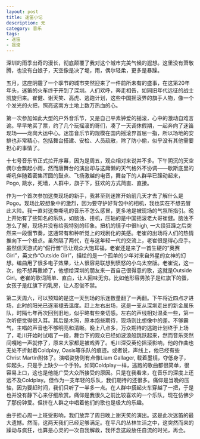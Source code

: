 ```yaml
---
layout: post
title: 迷笛小记
description: 无
category: 音乐
tags: 
- 迷笛
- 摇滚
---
```


深圳的雨季出奇的漫长，彻底颠覆了我对这个城市完美气候的遐想。这里没有萧敬腾，也没有白娘子，天空像是决了堤，雨，偶尔轻柔，更多是暴躁。

五月，这座阴霾了一个季节的城市突然迎来了一件前所未有的盛事，在这第20年年头，迷笛的火车终于开到了深圳。人们欢呼，奔走相告，如同旧年代远征的战士凯旋归来。崔健、谢天笑、高虎、逃跑计划，这些中国摇滚界的旗手人物，像一个个发光的火把，照亮这南方土地上数万热血的心。

第一次参加如此大型的户外音乐节，又是自己平素钟爱的摇滚，心中的激动自难言谕。早早地买了票，约了几个玩摇滚的哥们，凑了一天调休假期，一起奔向了迷笛现场——龙岗大运中心。迷笛音乐节的规模在国内摇滚界首屈一指，所以场地的安排也非常精心，包括舞台搭建、安检、人员疏散，除了防小偷，似乎没有其他需要担心的事情了。

十七号音乐节正式拉开序幕，因为是周五，观众相对来说并不多。下午阴沉的天空偶尔会飘起小雨，然而唐舞台的演出却与这庸懒的天气格外不协调——歇斯底里的嘶吼伴随着密集浑圆的鼓点、飞扬激越的电音，舞台下的人群早已躁动起来，Pogo, 跳水，死墙，人群中，旗子下，狂欢的方式简直、直接。

作为一个首次参加这类现场的新手，我甚至到迷笛开始前几天才去了解什么是Pogo。现场比较想象中的激烈，因为要守护好背包中的相机，我也实在不想去冒此大险。我一直对这类嘶吼的音乐不怎么感冒，更多地是被现场的气氛所指引。晚上开始有了些知名的乐队，如脑浊、扭机，压轴的是中国摇滚老大哥崔健。脑浊不怎么了解，现场并没有给我特别的印象。扭机的镜子中很high,
一大段狂躁之后突然来一段慢节奏，这通常有和种听觉上的戏剧化的美感。老崔的出场将人们的热情推向下一个极点。虽然隔了两代，在与这年轻一代的交流上，老崔很是得心应手。虽然信天游式的“假行僧”已让观众大饱耳福，老崔还是来了一首生硬的“奥赛Girl”，英文作“Outside
Girl”，描绘的是一个孤单的少年对来自外星的女神的幻想。编曲用了很多电子效果，让人很容易联想到愤怒的小鸟太空版。老崔说，这一次，他不想再撒娇了，他想给深圳的朋友来一首自己很得意的歌，这就是Outside Girl。老崔的歌词简单、直白，让人回味无穷。比如他形容男孩子是红旗下的蛋，女孩子是红旗下的乳房，让人忍俊不禁。

第二天周六，可以预知的是这一天到场的乐迷数量翻了一两翻。下午将近四点才进场，此时的阳光已逐渐褪去温度。赶上左右出场，这是一支从深圳走出的新金属乐队，时隔七年再次回到旧地，似乎略有些亲切感。左右的声线相对温柔一些，第一次听便觉得很入耳。其后是木玛，原本抱些期待，现场则比想像中的差。不够霸气，主唱的声音也不够明亮和清晰。晚上八点多，万众期待的逃跑计划终于上场了，毛川开始时试唱了一段，舞台下的观众已经如波浪般跳跃起来，然而音乐突然间嘎地一声就停了，原来大家都是被戏弄了。毛川深受英伦摇滚影响，他的作曲也无处不折射着Coldplay, Oasis等乐队的痕迹。或者说，声线上，他已经有些Christ Martin附体了。演唱姿势则有点像Liam Gallager, 载着墨镜，夺低身子，仰起头，只是手上缺少一个手铃。如同Coldplay一样，逃跑的歌曲都很简单，很容易上口，这也是他能广受大众所接受的原因。只是在我看来，在音乐的深度上还远不及Coldplay。但作为一支年轻的乐队，我们期待的还很多。痛仰是当晚的压轴，因为要赶时间，我们只听了一半多一点。在人群中搭起火车穿越了一把，于是也并没有静下心来仔细欣赏。痛仰是我很久之前比较喜欢的一个乐队，现在仿佛少了那份钟爱。但挤在人群之中唱着他们的歌也是极大的乐趣。

由于担心周一上班受影响，我们放弃了周日晚上谢天笑的演出。这是此次迷笛的最大遗憾。然而，这两天我们已经足够满足。在平凡的丛林生活之中，这突然而来的躁动与疯狂，也算是心灵的一次自我解救，我怀念这段放任自流的时光，再会。
